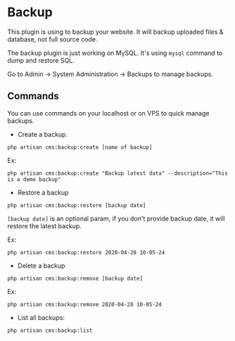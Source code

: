 # Backup

This plugin is using to backup your website. It will backup uploaded files & database, not full source code.

The backup plugin is just working on MySQL. It's using `mysql` command to dump and restore SQL.

Go to Admin -> System Administration -> Backups to manage backups.

## Commands

You can use commands on your localhost or on VPS to quick manage backups.

- Create a backup.

```shell
php artisan cms:backup:create [name of backup]
```

Ex:

```shell
php artisan cms:backup:create "Backup latest data" --description="This is a demo backup"
```

- Restore a backup

```shell
php artisan cms:backup:restore [backup date]
```

`[backup date]` is an optional param, if you don't provide backup date, it will restore the latest backup.

Ex:
```shell
php artisan cms:backup:restore 2020-04-28 10-05-24
```

- Delete a backup

```shell
php artisan cms:backup:remove [backup date]
```

Ex: 

```shell
php artisan cms:backup:remove 2020-04-28 10-05-24
```

- List all backups:

```shell
php artisan cms:backup:list
```
